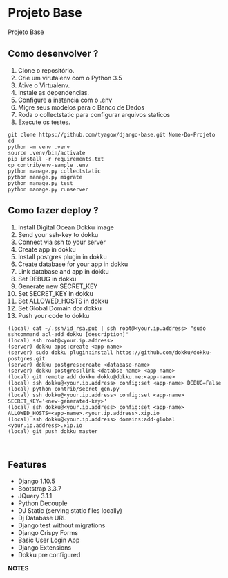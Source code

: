 # Projeto Base

Projeto Base

## Como desenvolver ?

1. Clone o repositório.
2. Crie um virutalenv com o Python 3.5
3. Ative o Virtualenv.
4. Instale as dependencias.
5. Configure a instancia com o .env
6. Migre seus modelos para o Banco de Dados
7. Roda o collectstatic para configurar arquivos staticos
8. Execute os testes.

```console
git clone https://github.com/tyagow/django-base.git Nome-Do-Projeto
cd 
python -m venv .venv
source .venv/bin/activate
pip install -r requirements.txt
cp contrib/env-sample .env
python manage.py collectstatic
python manage.py migrate
python manage.py test
python manage.py runserver
```

## Como fazer deploy ?

1. Install Digital Ocean Dokku image
2. Send your ssh-key to dokku
3. Connect via ssh to your server
4. Create app in dokku 
5. Install postgres plugin in dokku 
6. Create database for your app in dokku
7. Link database and app in dokku
8. Set DEBUG in dokku 
9. Generate new SECRET_KEY
10. Set SECRET_KEY in dokku
11. Set ALLOWED_HOSTS in dokku
12. Set Global Domain dor dokku
11. Push your code to dokku

```console
(local) cat ~/.ssh/id_rsa.pub | ssh root@<your.ip.address> "sudo sshcommand acl-add dokku [description]"
(local) ssh root@<your.ip.address>
(server) dokku apps:create <app-name>
(server) sudo dokku plugin:install https://github.com/dokku/dokku-postgres.git
(server) dokku postgres:create <database-name>
(server) dokku postgres:link <databse-name> <app-name>
(local) git remote add dokku dokku@dokku.me:<app-name>
(local) ssh dokku@<your.ip.address> config:set <app-name> DEBUG=False
(local) python contrib/secret_gen.py
(local) ssh dokku@<your.ip.address> config:set <app-name> SECRET_KEY='<new-generated-key>'
(local) ssh dokku@<your.ip.address> config:set <app-name> ALLOWED_HOSTS=<app-name>.<your.ip.address>.xip.io
(local) ssh dokku@<your.ip.address> domains:add-global <your.ip.address>.xip.io
(local) git push dokku master

 
```

## Features

* Django 1.10.5
* Bootstrap 3.3.7
* JQuery 3.1.1
* Python Decouple
* DJ Static (serving static files locally)
* Dj Database URL 
* Django test without migrations
* Django Crispy Forms
* Basic User Login App
* Django Extensions
* Dokku pre configured

**NOTES**

